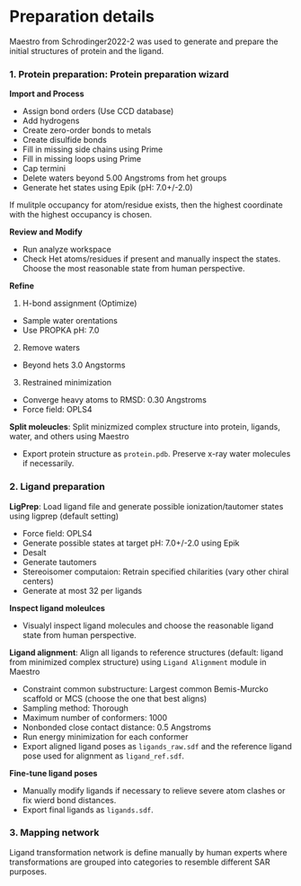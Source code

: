 # Preparation details
Maestro from Schrodinger2022-2 was used to generate and prepare the initial structures of protein and the ligand.


### 1. Protein preparation: Protein preparation wizard
**Import and Process**
- Assign bond orders (Use CCD database)
- Add hydrogens
- Create zero-order bonds to metals
- Create disulfide bonds
- Fill in missing side chains using Prime
- Fill in missing loops using Prime
- Cap termini
- Delete waters beyond 5.00 Angstroms from het groups
- Generate het states using Epik (pH: 7.0+/-2.0)

If mulitple occupancy for atom/residue exists, then the highest coordinate with the highest occupancy is chosen.

**Review and Modify**
- Run analyze workspace
- Check Het atoms/residues if present and manually inspect the states. Choose the most reasonable state from human perspective.

**Refine**
1. H-bond assignment (Optimize)
- Sample water orentations
- Use PROPKA pH: 7.0

2. Remove waters
- Beyond hets 3.0 Angstorms

3. Restrained minimization
- Converge heavy atoms to RMSD: 0.30 Angstroms
- Force field: OPLS4

**Split moleucles**: Split minizmized complex structure into protein, ligands, water, and others using Maestro
- Export protein structure as `protein.pdb`. Preserve x-ray water molecules if necessarily.

### 2. Ligand preparation
**LigPrep**: Load ligand file and generate possible ionization/tautomer states using ligprep (default setting)
- Force field: OPLS4
- Generate possible states at target pH: 7.0+/-2.0 using Epik
- Desalt
- Generate tautomers
- Stereoisomer computaion: Retrain specified chilarities (vary other chiral centers)
- Generate at most 32 per ligands

**Inspect ligand moleulces**
- Visualyl inspect ligand molecules and choose the reasonable ligand state from human perspective.


**Ligand alignment**: Align all ligands to reference structures (default: ligand from minimized complex structure) using `Ligand Alignment` module in Maestro
- Constraint common substructure: Largest common Bemis-Murcko scaffold or MCS (choose the one that best aligns)
- Sampling method: Thorough
- Maximum number of conformers: 1000
- Nonbonded close contact distance: 0.5 Angstroms
- Run energy minimization for each conformer
- Export aligned ligand poses as `ligands_raw.sdf` and the reference ligand pose used for alignment as `ligand_ref.sdf`.


**Fine-tune ligand poses**
- Manually modify ligands if necessary to relieve severe atom clashes or fix wierd bond distances.
- Export final ligands as `ligands.sdf`. 


### 3. Mapping network
Ligand transformation network is define manually by human experts where transformations are grouped into categories to resemble different SAR purposes.



